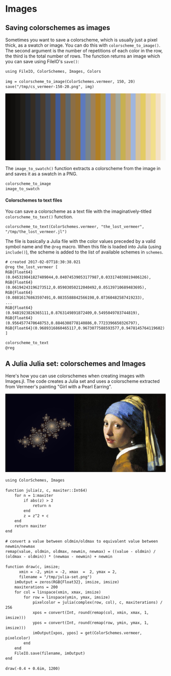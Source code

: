 # Images

## Saving colorschemes as images

Sometimes you want to save a colorscheme, which is usually just a pixel thick, as a swatch or image. You can do this with `colorscheme_to_image()`. The second argument is the number of repetitions of each color in the row, the third is the total number of rows. The function returns an image which you can save using FileIO's `save()`:

    using FileIO, ColorSchemes, Images, Colors

    img = colorscheme_to_image(ColorSchemes.vermeer, 150, 20)
    save("/tmp/cs_vermeer-150-20.png", img)

!["vermeer swatch"](assets/figures/cs_vermeer-30-300.png)

The `image_to_swatch()` function extracts a colorscheme from the image in and saves it as a swatch in a PNG.

```@docs
colorscheme_to_image
image_to_swatch
```

#### Colorschemes to text files ###

You can save a colorscheme as a text file with the imaginatively-titled `colorscheme_to_text()` function.

    colorscheme_to_text(ColorSchemes.vermeer, "the_lost_vermeer", "/tmp/the_lost_vermeer.jl")

The file is basically a Julia file with the color values preceded by a valid symbol name and the `@reg` macro. When this file is loaded into Julia (using `include()`), the scheme is added to the list of available schemes in `schemes`.

    # created 2017-02-07T18:30:38.021
    @reg the_lost_vermeer [
    RGB{Float64}(0.045319841827409044,0.04074539053177987,0.033174030819406126),
    RGB{Float64}(0.06194243196273512,0.05903050212040492,0.05139710689483695),
    RGB{Float64}(0.08816176863597491,0.0835588842566198,0.07360482587419233),
    ...
    RGB{Float64}(0.9481923826365111,0.8763149891872409,0.5495049783744819),
    RGB{Float64}(0.9564577470648753,0.8846308778140886,0.7723396650326797),
    RGB{Float64}(0.9689316860465117,0.9673077588593577,0.9478145764119602) ]

```@docs
colorscheme_to_text
@reg
```

## A Julia Julia set: colorschemes and Images

Here's how you can use colorschemes when creating images with Images.jl. The code creates a Julia set and uses a colorscheme extracted from Vermeer's painting "Girl with a Pearl Earring".

!["julia set"](assets/figures/julia-set-with-girl-pearl-vermeer.jpg)

    using ColorSchemes, Images

    function julia(z, c, maxiter::Int64)
        for n = 1:maxiter
            if abs(z) > 2
                return n
            end
            z = z^2 + c
        end
        return maxiter
    end

    # convert a value between oldmin/oldmax to equivalent value between newmin/newmax
    remap(value, oldmin, oldmax, newmin, newmax) = ((value - oldmin) / (oldmax - oldmin)) * (newmax - newmin) + newmin

    function draw(c, imsize;
          xmin = -2, ymin = -2, xmax  =  2, ymax = 2,
          filename = "/tmp/julia-set.png")
        imOutput = zeros(RGB{Float32}, imsize, imsize)
        maxiterations = 200
        for col = linspace(xmin, xmax, imsize)
            for row = linspace(ymin, ymax, imsize)
                pixelcolor = julia(complex(row, col), c, maxiterations) / 256
                xpos = convert(Int, round(remap(col, xmin, xmax, 1, imsize)))
                ypos = convert(Int, round(remap(row, ymin, ymax, 1, imsize)))
                imOutput[xpos, ypos] = get(ColorSchemes.vermeer, pixelcolor)
            end
        end
        FileIO.save(filename, imOutput)
    end

    draw(-0.4 + 0.6im, 1200)
